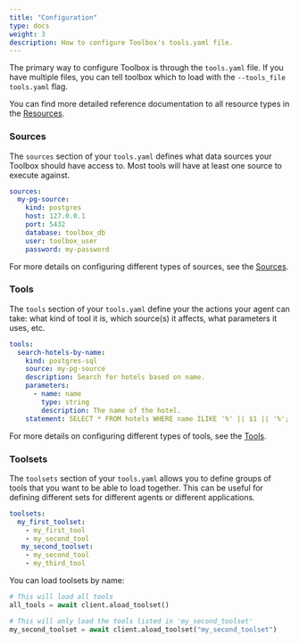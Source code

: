 ```yaml
---
title: "Configuration"
type: docs
weight: 3
description: How to configure Toolbox's tools.yaml file.
---
```


The primary way to configure Toolbox is through the `tools.yaml` file. If you
have multiple files, you can tell toolbox which to load with the `--tools_file
tools.yaml` flag.

You can find more detailed reference documentation to all resource types in the
[Resources](../resources/).

### Sources

The `sources` section of your `tools.yaml` defines what data sources your
Toolbox should have access to. Most tools will have at least one source to
execute against.

```yaml
sources:
  my-pg-source:
    kind: postgres
    host: 127.0.0.1
    port: 5432
    database: toolbox_db
    user: toolbox_user
    password: my-password
```

For more details on configuring different types of sources, see the
[Sources](../resources/sources/).

### Tools

The `tools` section of your `tools.yaml` define your the actions your agent can
take: what kind of tool it is, which source(s) it affects, what parameters it
uses, etc.

```yaml
tools:
  search-hotels-by-name:
    kind: postgres-sql
    source: my-pg-source
    description: Search for hotels based on name.
    parameters:
      - name: name
        type: string
        description: The name of the hotel.
    statement: SELECT * FROM hotels WHERE name ILIKE '%' || $1 || '%';
```

For more details on configuring different types of tools, see the
[Tools](../resources/tools/).


### Toolsets

The `toolsets` section of your `tools.yaml` allows you to define groups of tools
that you want to be able to load together. This can be useful for defining
different sets for different agents or different applications.

```yaml
toolsets:
  my_first_toolset:
    - my_first_tool
    - my_second_tool
   my_second_toolset:
    - my_second_tool
    - my_third_tool
```

You can load toolsets by name:

```python
# This will load all tools
all_tools = await client.aload_toolset()

# This will only load the tools listed in 'my_second_toolset'
my_second_toolset = await client.aload_toolset("my_second_toolset")
```